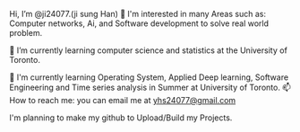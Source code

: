 Hi, I’m @ji24077.(ji sung Han)
👀 I'm interested in many Areas such as: Computer networks, Ai, and Software development to solve real world problem.

🌱 I’m currently learning computer science and statistics at the University of Toronto.

💞️ I'm currently learning Operating System, Applied Deep learning, Software Engineering and Time series analysis in Summer at University of Toronto.
📫 How to reach me: you can email me at yhs24077@gmail.com

I'm planning to make my github to Upload/Build my Projects.
<!---
ji24077/ji24077 is a ✨ special ✨ repository because its `README.md` (this file) appears on your GitHub profile.
You can click the Preview link to take a look at your changes.
--->
